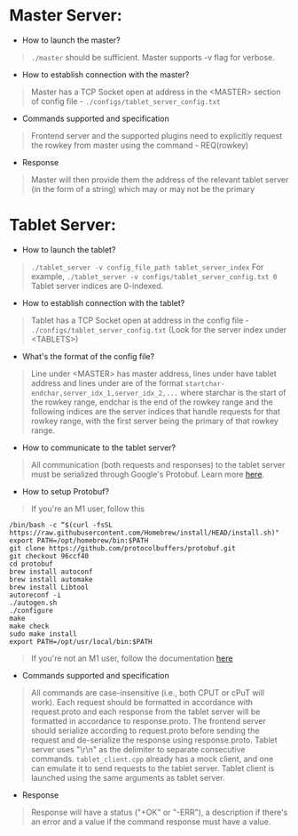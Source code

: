 # Master Server:

- How to launch the master?
> `./master` should be sufficient. Master supports -v flag for verbose.

- How to establish connection with the master?
> Master has a TCP Socket open at address in the \<MASTER> section of config file - `./configs/tablet_server_config.txt`

- Commands supported and specification
> Frontend server and the supported plugins need to explicitly request the rowkey from master using the command - REQ(rowkey)

- Response
> Master will then provide them the address of the relevant tablet server (in the form of a string) which may or may not be the primary

# Tablet Server:

- How to launch the tablet?
> `./tablet_server -v config_file_path tablet_server_index` For example, `./tablet_server -v configs/tablet_server_config.txt 0`
Tablet server indices are 0-indexed.

- How to establish connection with the tablet?
> Tablet has a TCP Socket open at address in the config file - `./configs/tablet_server_config.txt` (Look for the server index under \<TABLETS>)

- What's the format of the config file?
> Line under \<MASTER> has master address, lines under <TABLETS> have tablet address and lines under <REPLICAS> are of the format `startchar-endchar,server_idx_1,server_idx_2,...` where starchar is the start of the rowkey range, endchar is the end of the rowkey range and the following indices are the server indices that handle requests for that rowkey range, with the first server being the primary of that rowkey
range.

- How to communicate to the tablet server?
> All communication (both requests and responses) to the tablet server must be serialized through Google's 
Protobuf. Learn more [here](https://developers.google.com/protocol-buffers/docs/overview).

- How to setup Protobuf?
>If you're an M1 user, follow this
```
/bin/bash -c “$(curl -fsSL https://raw.githubusercontent.com/Homebrew/install/HEAD/install.sh)"
export PATH=/opt/homebrew/bin:$PATH
git clone https://github.com/protocolbuffers/protobuf.git
git checkout 96ccf40
cd protobuf
brew install autoconf
brew install automake
brew install Libtool
autoreconf -i
./autogen.sh
./configure
make
make check
sudo make install
export PATH=/opt/usr/local/bin:$PATH
```

> If you're not an M1 user, follow the documentation [here](https://github.com/protocolbuffers/protobuf/tree/main/src)

- Commands supported and specification

> All commands are case-insensitive (i.e., both CPUT or cPuT will work). Each request should be formatted in accordance with request.proto and each response from the tablet server will be formatted in accordance to response.proto. The frontend server should serialize according to request.proto before sending the request and de-serialize the response using response.proto. Tablet server uses "\r\n" as the delimiter to separate consecutive commands. `tablet_client.cpp` already has a mock client, and one can emulate it to send requests to the tablet server. Tablet client is launched using the same arguments as tablet server.

- Response
> Response will have a status ("+OK" or "-ERR"), a description if there's an error and a value if the command response must have a value.